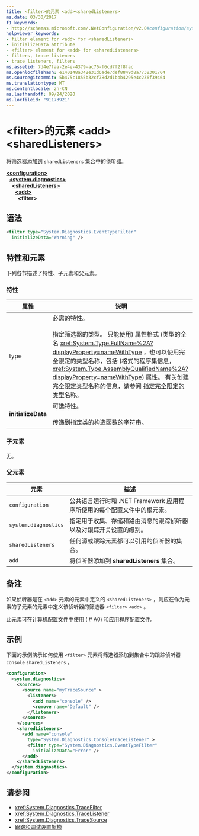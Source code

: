 ```yaml
---
title: <filter>的元素 <add><sharedListeners>
ms.date: 03/30/2017
f1_keywords:
- http://schemas.microsoft.com/.NetConfiguration/v2.0#configuration/system.diagnostics/sharedListeners/add/filter
helpviewer_keywords:
- filter element for <add> for <sharedListeners>
- initializeData attribute
- <filter> element for <add> for <sharedListeners>
- filters, trace listeners
- trace listeners, filters
ms.assetid: 7d4e7faa-2e4e-4379-ac76-f6cd7f2f8fac
ms.openlocfilehash: e140148a342e31d6ade7def8849d8a7738301704
ms.sourcegitcommit: 5b475c1855b32cf78d2d1bbb4295e4c236f39464
ms.translationtype: MT
ms.contentlocale: zh-CN
ms.lasthandoff: 09/24/2020
ms.locfileid: "91173921"
---
```

# <a name="filter-element-for-add-for-sharedlisteners"></a>\<filter>的元素 \<add>\<sharedListeners>

将筛选器添加到 `sharedListeners` 集合中的侦听器。  

[**\<configuration>**](../configuration-element.md)\
&nbsp;&nbsp;[**\<system.diagnostics>**](system-diagnostics-element.md)\
&nbsp;&nbsp;&nbsp;&nbsp;[**\<sharedListeners>**](sharedlisteners-element.md)\
&nbsp;&nbsp;&nbsp;&nbsp;&nbsp;&nbsp;[**\<add>**](add-element-for-sharedlisteners.md)\
&nbsp;&nbsp;&nbsp;&nbsp;&nbsp;&nbsp;&nbsp;&nbsp;**\<filter>**

## <a name="syntax"></a>语法  
  
```xml  
<filter type="System.Diagnostics.EventTypeFilter"
  initializeData="Warning" />  
```  
  
## <a name="attributes-and-elements"></a>特性和元素  

 下列各节描述了特性、子元素和父元素。  
  
### <a name="attributes"></a>特性  
  
|属性|说明|  
|---------------|-----------------|  
|type|必需的特性。<br /><br /> 指定筛选器的类型。 只能使用) 属性格式 (类型的全名 <xref:System.Type.FullName%2A?displayProperty=nameWithType> ，也可以使用完全限定的类型名称，包括 (格式的程序集信息， <xref:System.Type.AssemblyQualifiedName%2A?displayProperty=nameWithType>) 属性。 有关创建完全限定类型名称的信息，请参阅 [指定完全限定的类型](../../../reflection-and-codedom/specifying-fully-qualified-type-names.md)名称。|  
|**initializeData**|可选特性。<br /><br /> 传递到指定类的构造函数的字符串。|  
  
### <a name="child-elements"></a>子元素  

 无。  
  
### <a name="parent-elements"></a>父元素  
  
|元素|描述|  
|-------------|-----------------|  
|`configuration`|公共语言运行时和 .NET Framework 应用程序所使用的每个配置文件中的根元素。|  
|`system.diagnostics`|指定用于收集、存储和路由消息的跟踪侦听器以及对跟踪开关设置的级别。|  
|`sharedListeners`|任何源或跟踪元素都可以引用的侦听器的集合。|  
|`add`|将侦听器添加到 **sharedListeners** 集合。|  
  
## <a name="remarks"></a>备注  

 如果侦听器是在 `<add>` 元素的元素中定义的 `<sharedListeners>` ，则应在作为元素的子元素的元素中定义该侦听器的筛选器 `<filter>` `<add>` 。  
  
 此元素可在计算机配置文件中使用 ( # A0) 和应用程序配置文件。  
  
## <a name="example"></a>示例  

 下面的示例演示如何使用 `<filter>` 元素将筛选器添加到集合中的跟踪侦听器 `console` `sharedListeners` 。  
  
```xml  
<configuration>  
  <system.diagnostics>  
    <sources>  
      <source name="myTraceSource" >  
        <listeners>  
          <add name="console" />  
          <remove name="Default" />  
        </listeners>  
      </source>  
    </sources>  
    <sharedListeners>  
      <add name="console"
        type="System.Diagnostics.ConsoleTraceListener" >  
        <filter type="System.Diagnostics.EventTypeFilter"
          initializeData="Error" />  
      </add>  
    </sharedListeners>  
  </system.diagnostics>  
</configuration>  
```  
  
## <a name="see-also"></a>请参阅

- <xref:System.Diagnostics.TraceFilter>
- <xref:System.Diagnostics.TraceListener>
- <xref:System.Diagnostics.TraceSource>
- [跟踪和调试设置架构](index.md)
